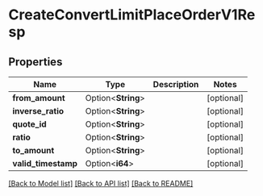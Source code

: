 # CreateConvertLimitPlaceOrderV1Resp

## Properties

Name | Type | Description | Notes
------------ | ------------- | ------------- | -------------
**from_amount** | Option<**String**> |  | [optional]
**inverse_ratio** | Option<**String**> |  | [optional]
**quote_id** | Option<**String**> |  | [optional]
**ratio** | Option<**String**> |  | [optional]
**to_amount** | Option<**String**> |  | [optional]
**valid_timestamp** | Option<**i64**> |  | [optional]

[[Back to Model list]](../README.md#documentation-for-models) [[Back to API list]](../README.md#documentation-for-api-endpoints) [[Back to README]](../README.md)


